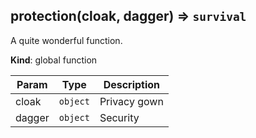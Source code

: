 <a name="protection"></a>

## protection(cloak, dagger) ⇒ <code>survival</code>
A quite wonderful function.

**Kind**: global function  

| Param | Type | Description |
| --- | --- | --- |
| cloak | <code>object</code> | Privacy gown |
| dagger | <code>object</code> | Security |